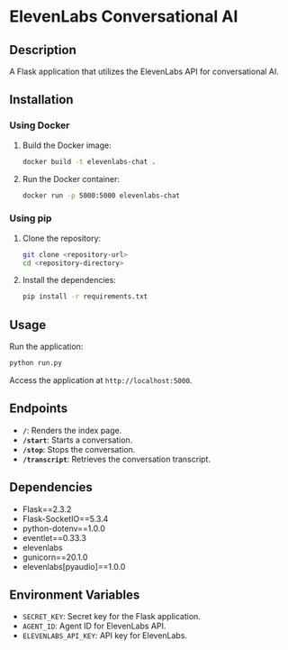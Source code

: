 # ElevenLabs Conversational AI

## Description
A Flask application that utilizes the ElevenLabs API for conversational AI.

## Installation

### Using Docker
1. Build the Docker image:
   ```bash
   docker build -t elevenlabs-chat .
   ```
2. Run the Docker container:
   ```bash
   docker run -p 5000:5000 elevenlabs-chat
   ```

### Using pip
1. Clone the repository:
   ```bash
   git clone <repository-url>
   cd <repository-directory>
   ```
2. Install the dependencies:
   ```bash
   pip install -r requirements.txt
   ```

## Usage
Run the application:
```bash
python run.py
```
Access the application at `http://localhost:5000`.

## Endpoints
- **`/`**: Renders the index page.
- **`/start`**: Starts a conversation.
- **`/stop`**: Stops the conversation.
- **`/transcript`**: Retrieves the conversation transcript.

## Dependencies
- Flask==2.3.2
- Flask-SocketIO==5.3.4
- python-dotenv==1.0.0
- eventlet==0.33.3
- elevenlabs
- gunicorn==20.1.0
- elevenlabs[pyaudio]==1.0.0

## Environment Variables
- `SECRET_KEY`: Secret key for the Flask application.
- `AGENT_ID`: Agent ID for ElevenLabs API.
- `ELEVENLABS_API_KEY`: API key for ElevenLabs.
